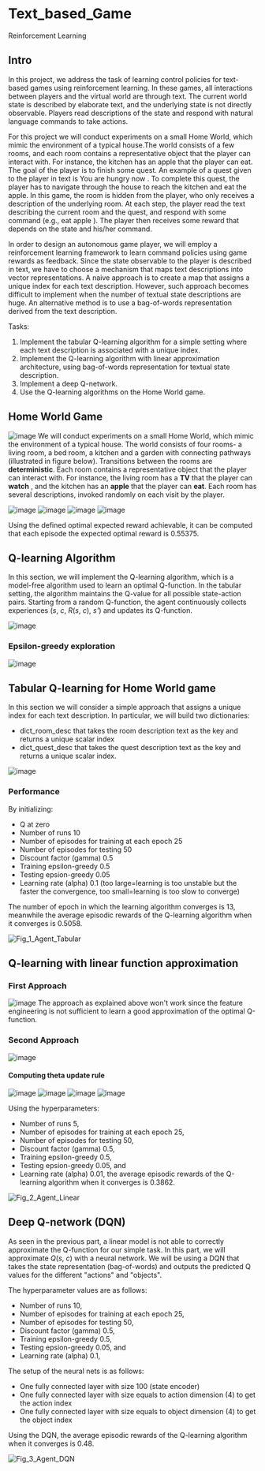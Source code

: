 # Text_based_Game
Reinforcement Learning

## Intro
In this project, we address the task of learning control policies for text-based games using reinforcement learning. In these games, all interactions between players and the virtual world are through text. The current world state is described by elaborate text, and the underlying state is not directly observable. Players read descriptions of the state and respond with natural language commands to take actions.

For this project we will conduct experiments on a small Home World, which mimic the environment of a typical house.The world consists of a few rooms, and each room contains a representative object that the player can interact with. For instance, the kitchen has an apple that the player can eat. The goal of the player is to finish some quest. An example of a quest given to the player in text is You are hungry now . To complete this quest, the player has to navigate through the house to reach the kitchen and eat the apple. In this game, the room is hidden from the player, who only receives a description of the underlying room. At each step, the player read the text describing the current room and the quest, and respond with some command (e.g., eat apple ). The player then receives some reward that depends on the state and his/her command.

In order to design an autonomous game player, we will employ a reinforcement learning framework to learn command policies using game rewards as feedback. Since the state observable to the player is described in text, we have to choose a mechanism that maps text descriptions into vector representations. A naive approach is to create a map that assigns a unique index for each text description. However, such approach becomes difficult to implement when the number of textual state descriptions are huge. An alternative method is to use a bag-of-words representation derived from the text description.

Tasks:
1. Implement the tabular Q-learning algorithm for a simple setting where each text description is associated with a unique index.
2. Implement the Q-learning algorithm with linear approximation architecture, using bag-of-words representation for textual state description.
3. Implement a deep Q-network.
4. Use the Q-learning algorithms on the Home World game.

## Home World Game

![image](https://user-images.githubusercontent.com/87055709/153843604-b8da95c9-0554-4f25-914c-5cb59e8e4396.png)
We will conduct experiments on a small Home World, which mimic the environment of a typical house. The world consists of four rooms- a living room, a bed room, a kitchen and a garden with connecting pathways (illustrated in figure below). Transitions between the rooms are **deterministic**. Each room contains a representative object that the player can interact with. For instance, the living room has a **TV** that the player can **watch** , and the kitchen has an **apple** that the player can **eat**. Each room has several descriptions, invoked randomly on each visit by the player.

![image](https://user-images.githubusercontent.com/87055709/153843779-c161b5db-d243-4c63-892f-a8195c3130dc.png)
![image](https://user-images.githubusercontent.com/87055709/153843846-8e0f9723-e9ab-45b2-be9d-33dbc1ab62a2.png)
![image](https://user-images.githubusercontent.com/87055709/153843906-73848b3f-5fd0-4d09-9c18-36560d922928.png)
![image](https://user-images.githubusercontent.com/87055709/153843947-db510571-bcfa-45f5-ae4d-f67be4c3b82c.png)

Using the defined optimal expected reward achievable, it can be computed that each episode the expected optimal reward is 0.55375.

## Q-learning Algorithm
In this section, we will implement the Q-learning algorithm, which is a model-free algorithm used to learn an optimal Q-function. In the tabular setting, the algorithm maintains the Q-value for all possible state-action pairs. Starting from a random Q-function, the agent continuously collects experiences (_s_, _c_, _R_(_s_, _c_), _s'_) and updates its Q-function.

![image](https://user-images.githubusercontent.com/87055709/153844590-fc536a20-17aa-4ee3-95b4-6cbc10e67b67.png)

### Epsilon-greedy exploration
![image](https://user-images.githubusercontent.com/87055709/153844757-3daa11e9-deaf-4fc2-9a19-6943e21d1e17.png)

## Tabular Q-learning for Home World game
In this section we will consider a simple approach that assigns a unique index for each text description. In particular, we will build two dictionaries:
- dict_room_desc that takes the room description text as the key and returns a unique scalar index
- dict_quest_desc that takes the quest description text as the key and returns a unique scalar index.

![image](https://user-images.githubusercontent.com/87055709/153845137-66657beb-2910-4f7e-909b-bbd172661b24.png)

### Performance
By initializing:
- Q at zero
- Number of runs 10
- Number of episodes for training at each epoch 25
- Number of episodes for testing 50
- Discount factor (gamma) 0.5
- Training epsilon-greedy 0.5
- Testing epsion-greedy 0.05
- Learning rate (alpha) 0.1 (too large=learning is too unstable but the faster the convergence, too small=learning is too slow to converge)

The number of epoch in which the learning algorithm converges is 13, meanwhile the average episodic rewards of the Q-learning algorithm when it converges is 0.5058.

![Fig_1_Agent_Tabular](https://user-images.githubusercontent.com/87055709/153847143-bc7dcd06-1750-4696-91b6-c01e8bff8178.png)


## Q-learning with linear function approximation

### First Approach

![image](https://user-images.githubusercontent.com/87055709/153845906-4262072f-cf89-49e2-a990-2958bbbf4851.png)
The approach as explained above won't work since the feature engineering is not sufficient to learn a good approximation of the optimal Q-function.

### Second Approach
![image](https://user-images.githubusercontent.com/87055709/153846154-39c7774c-be23-4313-92e5-bd3b1079c462.png)

#### Computing theta update rule
![image](https://user-images.githubusercontent.com/87055709/153846321-d08a9e7e-b5be-4894-b8b2-208673f94b38.png)
![image](https://user-images.githubusercontent.com/87055709/153846349-3da3ee6a-9255-477c-a86d-7e4e3469eca8.png)
![image](https://user-images.githubusercontent.com/87055709/153846505-7d1c5ea7-0985-4161-8346-eaf73ebfe3a3.png)
![image](https://user-images.githubusercontent.com/87055709/153846539-4b8ce084-3013-4637-9da9-ed4a32af8dc3.png)

Using the hyperparameters:
- Number of runs 5,
- Number of episodes for training at each epoch 25,
- Number of episodes for testing 50,
- Discount factor (gamma) 0.5,
- Training epsilon-greedy 0.5,
- Testing epsion-greedy 0.05, and
- Learning rate (alpha) 0.01,
the average episodic rewards of the Q-learning algorithm when it converges is 0.3862.

![Fig_2_Agent_Linear](https://user-images.githubusercontent.com/87055709/153847953-a29e4987-750e-429c-b37f-56853f307ef2.png)


## Deep Q-network (DQN)
As seen in the previous part, a linear model is not able to correctly approximate the Q-function for our simple task. In this part, we will approximate _Q_(_s_, _c_) with a neural network. We will be using a DQN that takes the state representation (bag-of-words) and outputs the predicted Q values for the different "actions" and "objects".

The hyperparameter values are as follows:
- Number of runs 10,
- Number of episodes for training at each epoch 25,
- Number of episodes for testing 50,
- Discount factor (gamma) 0.5,
- Training epsilon-greedy 0.5,
- Testing epsion-greedy 0.05, and
- Learning rate (alpha) 0.1,

The setup of the neural nets is as follows:
- One fully connected layer with size 100 (state encoder)
- One fully connected layer with size equals to action dimension (4) to get the action index
- One fully connected layer with size equals to object dimension (4) to get the object index

Using the DQN, the average episodic rewards of the Q-learning algorithm when it converges is 0.48.

![Fig_3_Agent_DQN](https://user-images.githubusercontent.com/87055709/153849421-b5959d27-f439-42ea-b83a-4f4b968555ed.png)
